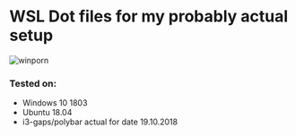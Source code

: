 # WSL Dot files for my probably actual setup
![winporn](winporn.png)
### Tested on:
- Windows 10 1803
- Ubuntu 18.04
- i3-gaps/polybar actual for date 19.10.2018

